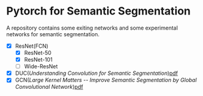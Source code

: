# Pytorch for Semantic Segmentation
A repository contains some exiting networks and some experimental networks for semantic segmentation.
+ [x] ResNet(FCN)
  - [x] ResNet-50
  - [x] ResNet-101
  - [ ] Wide-ResNet
+ [x] DUC(*Understanding Convolution for Semantic Segmentation*)[pdf](https://arxiv.org/abs/1702.08502)
+ [x] GCN(*Large Kernel Matters -- Improve Semantic Segmentation by Global Convolutional Network*)[pdf](https://arxiv.org/abs/1703.02719)

